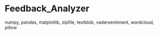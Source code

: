 # Feedback_Analyzer

numpy, pandas, matplotlib, zipfile, textblob, vadersentiment, wordcloud, pillow